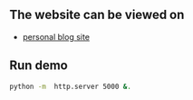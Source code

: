 ## The website can be viewed on

* [personal blog site](https://ruxiz2020.github.io/profile/)

## Run demo

`````bash
python -m  http.server 5000 &.
`````
